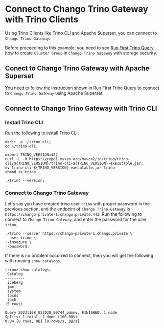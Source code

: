# Connect to Chango Trino Gateway with Trino Clients

Using Trino Clients like Trino CLI and Apache Superset, you can connect to `Chango Trino Gateway`.

Before proceeding to this example, you need to see <a href="../../install/run-first-ctas/" >Run First Trino Query</a> 
how to create `Cluster Group` in `Chango Trino Gateway` with storage security.

## Conect to Chango Trino Gateway with Apache Superset

You need to follow the instruction shown in <a href="../../install/run-first-ctas/" >Run First Trino Query</a> to 
connect to `Chango Trino Gateway` using Apache Superset.

## Connect to Chango Trino Gateway with Trino CLI

### Install Trino CLI

Run the following to install Trino CLI.

```agsl
mkdir -p ~/trino-cli;
cd ~/trino-cli;

export TRINO_VERSION=422
curl -L -O https://repo1.maven.org/maven2/io/trino/trino-cli/${TRINO_VERSION}/trino-cli-${TRINO_VERSION}-executable.jar;
mv trino-cli-${TRINO_VERSION}-executable.jar trino
chmod +x trino

./trino --version;
```

### Connect to Chango Trino Gateway

Let's say you have created trino user `trino` with proper password in the previous section, and the endpoint of 
`Chango Trino Gateway` is `https://chango-private-1.chango.private:443`. 
Run the following to connect to `Chango Trino Gateway`, and enter the password for the user `trino`.

```agsl
./trino --server https://chango-private-1.chango.private \
--user trino \
--insecure \
--password;
```

If there is no problem occurred to connect, then you will get the following with running `show catalogs`.

```agsl
trino> show catalogs;
 Catalog 
---------
 iceberg 
 jmx     
 system  
 tpcds   
 tpch    
(5 rows)

Query 20231108_052020_00744_pdmmv, FINISHED, 1 node
Splits: 1 total, 1 done (100.00%)
0.04 [0 rows, 0B] [0 rows/s, 0B/s]
```